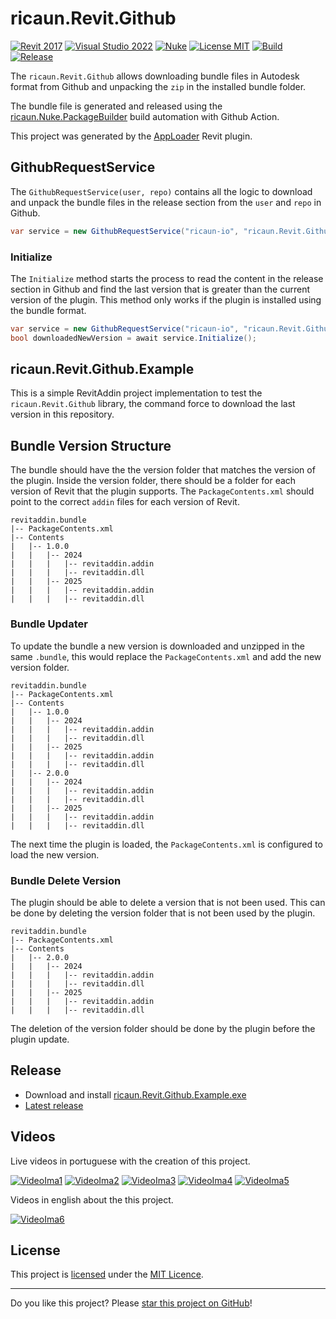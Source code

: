 # ricaun.Revit.Github

[![Revit 2017](https://img.shields.io/badge/Revit-2017+-blue.svg)](../..)
[![Visual Studio 2022](https://img.shields.io/badge/Visual%20Studio-2022-blue)](../..)
[![Nuke](https://img.shields.io/badge/Nuke-Build-blue)](https://nuke.build/)
[![License MIT](https://img.shields.io/badge/License-MIT-blue.svg)](LICENSE)
[![Build](../../actions/workflows/Build.yml/badge.svg)](../../actions)
[![Release](https://img.shields.io/nuget/v/ricaun.Revit.Github?logo=nuget&label=release&color=blue)](https://www.nuget.org/packages/ricaun.Revit.Github)

The `ricaun.Revit.Github` allows downloading bundle files in Autodesk format from Github and unpacking the `zip` in the installed bundle folder.

The bundle file is generated and released using the [ricaun.Nuke.PackageBuilder](https://github.com/ricaun-io/ricaun.Nuke.PackageBuilder) build automation with Github Action.

This project was generated by the [AppLoader](https://ricaun.com/apploader/) Revit plugin.

## GithubRequestService

The `GithubRequestService(user, repo)` contains all the logic to download and unpack the bundle files in the release section from the `user` and `repo` in Github.

```C#
var service = new GithubRequestService("ricaun-io", "ricaun.Revit.Github");
```

### Initialize

The `Initialize` method starts the process to read the content in the release section in Github and find the last version that is greater than the current version of the plugin.
This method only works if the plugin is installed using the bundle format.

```C#
var service = new GithubRequestService("ricaun-io", "ricaun.Revit.Github");
bool downloadedNewVersion = await service.Initialize();
```

## ricaun.Revit.Github.Example

This is a simple RevitAddin project implementation to test the `ricaun.Revit.Github` library, the command force to download the last version in this repository.

## Bundle Version Structure

The bundle should have the the version folder that matches the version of the plugin. 
Inside the version folder, there should be a folder for each version of Revit that the plugin supports.
The `PackageContents.xml` should point to the correct `addin` files for each version of Revit.

```
revitaddin.bundle
|-- PackageContents.xml
|-- Contents
|   |-- 1.0.0
|   |   |-- 2024
|   |   |   |-- revitaddin.addin
|   |   |   |-- revitaddin.dll
|   |   |-- 2025
|   |   |   |-- revitaddin.addin
|   |   |   |-- revitaddin.dll
```

### Bundle Updater

To update the bundle a new version is downloaded and unzipped in the same `.bundle`, this would replace the `PackageContents.xml` and add the new version folder.

```
revitaddin.bundle
|-- PackageContents.xml
|-- Contents
|   |-- 1.0.0
|   |   |-- 2024
|   |   |   |-- revitaddin.addin
|   |   |   |-- revitaddin.dll
|   |   |-- 2025
|   |   |   |-- revitaddin.addin
|   |   |   |-- revitaddin.dll
|   |-- 2.0.0
|   |   |-- 2024
|   |   |   |-- revitaddin.addin
|   |   |   |-- revitaddin.dll
|   |   |-- 2025
|   |   |   |-- revitaddin.addin
|   |   |   |-- revitaddin.dll
```

The next time the plugin is loaded, the `PackageContents.xml` is configured to load the new version. 

### Bundle Delete Version

The plugin should be able to delete a version that is not been used. This can be done by deleting the version folder that is not been used by the plugin.

```
revitaddin.bundle
|-- PackageContents.xml
|-- Contents
|   |-- 2.0.0
|   |   |-- 2024
|   |   |   |-- revitaddin.addin
|   |   |   |-- revitaddin.dll
|   |   |-- 2025
|   |   |   |-- revitaddin.addin
|   |   |   |-- revitaddin.dll
```

The deletion of the version folder should be done by the plugin before the plugin update.

## Release

* Download and install [ricaun.Revit.Github.Example.exe](../../releases/latest/download/ricaun.Revit.Github.Example.zip)
* [Latest release](../../releases/latest)

## Videos

Live videos in portuguese with the creation of this project.

[![VideoIma1]][Video1]
[![VideoIma2]][Video2]
[![VideoIma3]][Video3]
[![VideoIma4]][Video4]
[![VideoIma5]][Video5]

Videos in english about the this project.

[![VideoIma6]][Video6]

## License

This project is [licensed](LICENSE) under the [MIT Licence](https://en.wikipedia.org/wiki/MIT_License).

---

Do you like this project? Please [star this project on GitHub](../../stargazers)!

[Video1]: https://youtu.be/KVVhb15DMrc
[VideoIma1]: https://img.youtube.com/vi/KVVhb15DMrc/mqdefault.jpg
[Video2]: https://youtu.be/Io_qCFBLJ-0
[VideoIma2]: https://img.youtube.com/vi/Io_qCFBLJ-0/mqdefault.jpg
[Video3]: https://youtu.be/ozbPewoPi9g
[VideoIma3]: https://img.youtube.com/vi/ozbPewoPi9g/mqdefault.jpg
[Video4]: https://youtu.be/2hFsxYJapOc
[VideoIma4]: https://img.youtube.com/vi/2hFsxYJapOc/mqdefault.jpg
[Video5]: https://youtu.be/_KaACIOmpGA
[VideoIma5]: https://img.youtube.com/vi/_KaACIOmpGA/mqdefault.jpg

[Video6]: https://youtu.be/CShn6bzXCZI
[VideoIma6]: https://img.youtube.com/vi/CShn6bzXCZI/mqdefault.jpg